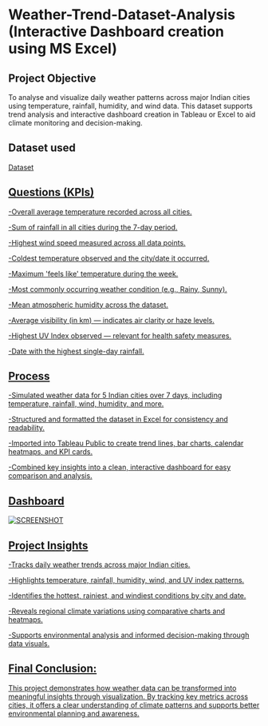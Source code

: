 # Weather-Trend-Dataset-Analysis (Interactive Dashboard creation using MS Excel)
## Project Objective
To analyse and visualize daily weather patterns across major Indian cities using temperature, rainfall, humidity, and wind data. This dataset supports trend analysis and interactive dashboard creation in Tableau or Excel to aid climate monitoring and decision-making.

## Dataset used
<a href="https://github.com/SnehaKDuglet/Weather-Trends-Dataset/blob/main/Weather%20Trends%20Dataset.xlsx"> Dataset 

## Questions (KPIs)
-Overall average temperature recorded across all cities.

-Sum of rainfall in all cities during the 7-day period.

-Highest wind speed measured across all data points.

-Coldest temperature observed and the city/date it occurred.

-Maximum 'feels like' temperature during the week.

-Most commonly occurring weather condition (e.g., Rainy, Sunny).

-Mean atmospheric humidity across the dataset.

-Average visibility (in km) — indicates air clarity or haze levels.

-Highest UV Index observed — relevant for health safety measures.

-Date with the highest single-day rainfall.

## Process
-Simulated weather data for 5 Indian cities over 7 days, including temperature, rainfall, wind, humidity, and more.

-Structured and formatted the dataset in Excel for consistency and readability.

-Imported into Tableau Public to create trend lines, bar charts, calendar heatmaps, and KPI cards.

-Combined key insights into a clean, interactive dashboard for easy comparison and analysis.

## Dashboard
![SCREENSHOT](https://github.com/user-attachments/assets/d8fd5514-a155-42f1-bae4-cea19584c7eb)

## Project Insights
-Tracks daily weather trends across major Indian cities.

-Highlights temperature, rainfall, humidity, wind, and UV index patterns.

-Identifies the hottest, rainiest, and windiest conditions by city and date.

-Reveals regional climate variations using comparative charts and heatmaps.

-Supports environmental analysis and informed decision-making through data visuals.

## Final Conclusion:
This project demonstrates how weather data can be transformed into meaningful insights through visualization. By tracking key metrics across cities, it offers a clear understanding of climate patterns and supports better environmental planning and awareness.





